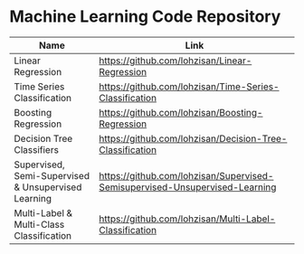 # Machine Learning Code Repository

| Name     | Link     |
|----------|----------|
| Linear Regression   | https://github.com/lohzisan/Linear-Regression   |
| Time Series Classification    | https://github.com/lohzisan/Time-Series-Classification   |
| Boosting Regression    | https://github.com/lohzisan/Boosting-Regression   |
| Decision Tree Classifiers    | https://github.com/lohzisan/Decision-Tree-Classification   |
| Supervised, Semi-Supervised & Unsupervised Learning    | https://github.com/lohzisan/Supervised-Semisupervised-Unsupervised-Learning   |
| Multi-Label & Multi-Class Classification   | https://github.com/lohzisan/Multi-Label-Classification   |


